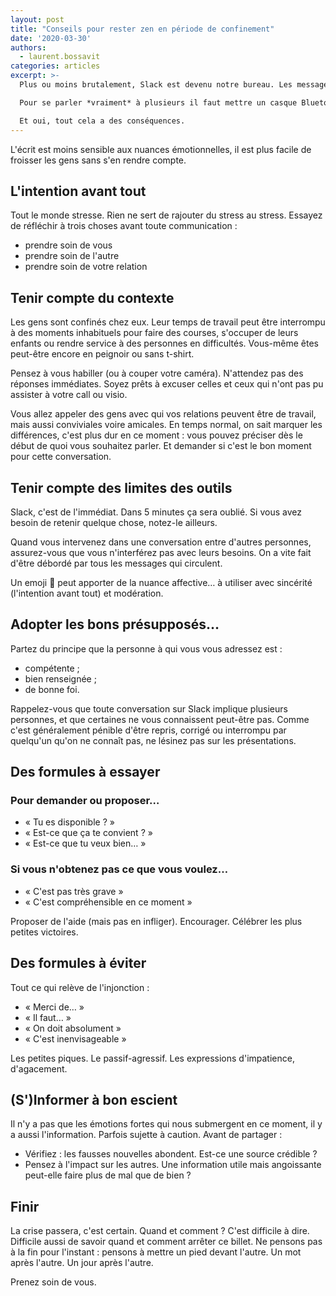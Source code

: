 ```yaml
---
layout: post
title: "Conseils pour rester zen en période de confinement"
date: '2020-03-30'
authors:
  - laurent.bossavit
categories: articles
excerpt: >-
  Plus ou moins brutalement, Slack est devenu notre bureau. Les messages écrits on remplacé les petits échanges du quotidien, les « tu vas bien » et « tu sais que… ».

  Pour se parler *vraiment* à plusieurs il faut mettre un casque Bluetooth et subir des outils aux noms étranges.

  Et oui, tout cela a des conséquences.
---
```


L'écrit est moins sensible aux nuances émotionnelles, il est plus facile de froisser les gens sans s'en rendre compte.

## L'intention avant tout

Tout le monde stresse. Rien ne sert de rajouter du stress au stress. Essayez de réfléchir à trois choses avant toute communication :
- prendre soin de vous
- prendre soin de l'autre
- prendre soin de votre relation

## Tenir compte du contexte

Les gens sont confinés chez eux. Leur temps de travail peut être interrompu à des moments inhabituels pour faire des courses, s'occuper de leurs enfants ou rendre service à des personnes en difficultés. Vous-même êtes peut-être encore en peignoir ou sans t-shirt.

Pensez à vous habiller (ou à couper votre caméra). N'attendez pas des réponses immédiates. Soyez prêts à excuser celles et ceux qui n'ont pas pu assister à votre call ou visio.

Vous allez appeler des gens avec qui vos relations peuvent être de travail, mais aussi conviviales voire amicales. En temps normal, on sait marquer les différences, c'est plus dur en ce moment : vous pouvez préciser dès le début de quoi vous souhaitez parler. Et demander si c'est le bon moment pour cette conversation.

## Tenir compte des limites des outils

Slack, c'est de l'immédiat. Dans 5 minutes ça sera oublié. Si vous avez besoin de retenir quelque chose, notez-le ailleurs.

Quand vous intervenez dans une conversation entre d'autres personnes, assurez-vous que vous n'interférez pas avec leurs besoins. On a vite fait d'être débordé par tous les messages qui circulent.

Un emoji 🙂 peut apporter de la nuance affective… à utiliser avec sincérité (l'intention avant tout) et modération.

## Adopter les bons présupposés…

Partez du principe que la personne à qui vous vous adressez est :

- compétente ;
- bien renseignée ;
- de bonne foi.

Rappelez-vous que toute conversation sur Slack implique plusieurs personnes, et que certaines ne vous connaissent peut-être pas. Comme c'est généralement pénible d'être repris, corrigé ou interrompu par quelqu'un qu'on ne connaît pas, ne lésinez pas sur les présentations.

## Des formules à essayer

### Pour demander ou proposer…

- « Tu es disponible ? »
- « Est-ce que ça te convient ? »
- « Est-ce que tu veux bien… »

### Si vous n'obtenez pas ce que vous voulez…

- « C'est pas très grave »
- « C'est compréhensible en ce moment »

Proposer de l'aide (mais pas en infliger). Encourager. Célébrer les plus petites victoires.

## Des formules à éviter

Tout ce qui relève de l'injonction :

- « Merci de… »
- « Il faut… »
- « On doit absolument »
- « C'est inenvisageable »

Les petites piques. Le passif-agressif. Les expressions d'impatience, d'agacement.

## (S')Informer à bon escient

Il n'y a pas que les émotions fortes qui nous submergent en ce moment, il y a aussi l'information. Parfois sujette à caution. Avant de partager :

- Vérifiez : les fausses nouvelles abondent. Est-ce une source crédible ?
- Pensez à l'impact sur les autres. Une information utile mais angoissante peut-elle faire plus de mal que de bien ?

## Finir

La crise passera, c'est certain. Quand et comment ? C'est difficile à dire. Difficile aussi de savoir quand et comment arrêter ce billet. Ne pensons pas à la fin pour l'instant : pensons à mettre un pied devant l'autre. Un mot après l'autre. Un jour après l'autre.

Prenez soin de vous.
